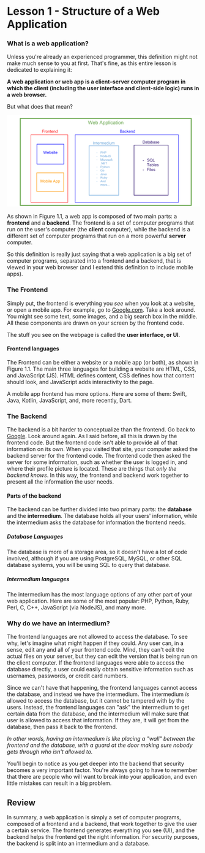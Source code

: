 # Lesson 1 - Structure of a Web Application
### What is a web application? 
Unless you're already an experienced programmer, this definition might not make much sense to you at first. That's fine, as this entire lesson is dedicated to explaining it:

__A web application or web app is a client–server computer program in which the client (including the user interface and client-side logic) runs in a web browser.__


But what does that mean?

![Figure 1.1](../resources/WebAppStructure.png)

As shown in Figure 1.1, a web app is composed of two main parts: a __frontend__ and a __backend__.
The frontend is a set of computer programs that run on the user's computer (the __client__ computer), while the backend is a different set of computer programs that run on a more powerful __server__ computer.

So this definition is really just saying that a web application is a big set of computer programs, separated into a frontend and a backend, that is viewed in your web browser (and I extend this definition to include mobile apps).

### The Frontend
Simply put, the frontend is everything you *see* when you look at a website, or open a mobile app. 
For example, go to [Google.com](https://www.google.com). Take a look around. You might see some text, some images, and a big search box in the middle. All these components are drawn on your screen by the frontend code.

The stuff you see on the webpage is called the __user interface, or UI__.

#### Frontend languages
The Frontend can be either a website or a mobile app (or both), as shown in Figure 1.1.
The main three languages for building a website are HTML, CSS, and JavaScript (JS). HTML defines content, CSS defines how that content should look, and JavaScript adds interactivity to the page.

A mobile app frontend has more options. Here are some of them:
Swift, Java, Kotlin, JavaScript, and, more recently, Dart.

### The Backend
The backend is a bit harder to conceptualize than the frontend. Go back to [Google](https://www.google.com). Look around again. As I said before, all this is drawn by the frontend code. But the frontend code isn't able to provide all of that information on its own. When you visited that site, your computer asked the backend server for the frontend code. The frontend code then asked the server for some information, such as whether the user is logged in, and where their profile picture is located. These are things that *only the backend knows*. In this way, the frontend and backend work together to present all the information the user needs.

#### Parts of the backend
The backend can be further divided into two primary parts: the __database__ and the __intermedium__. The database holds all your users' information, while the intermedium asks the database for information the frontend needs.

##### Database Languages
The database is more of a storage area, so it doesn't have a lot of code involved, although if you are using PostgreSQL, MySQL, or other SQL database systems, you will be using SQL to query that database.

##### Intermedium languages
The intermedium has the most language options of any other part of your web application. Here are some of the most popular:
PHP, Python, Ruby, Perl, C, C++, JavaScript (via NodeJS), and many more.

### Why do we have an intermedium?
The frontend languages are not allowed to access the database. To see why, let's imagine what might happen if they could. 
Any user can, in a sense, edit any and all of your frontend code. Mind, they can't edit the actual files on your server, but they can edit the version that is being run on the client computer. If the frontend languages were able to access the database directly, a user could easily obtain sensitive information such as usernames, passwords, or credit card numbers.

Since we can't have that happening, the frontend languages cannot access the database, and instead we have the intermedium. The intermedium *is* allowed to access the database, but it cannot be tampered with by the users. Instead, the frontend languages can "ask" the intermedium to get certain data from the database, and the intermedium will make sure that user is allowed to access that information. If they are, it will get from the database, then pass it back to the frontend.

*In other words, having an intermedium is like placing a "wall" between the frontend and the database, with a guard at the door making sure nobody gets through who isn't allowed to.*

You'll begin to notice as you get deeper into the backend that security becomes a very important factor. You're always going to have to remember that there are people who will want to break into your application, and even little mistakes can result in a big problem.
## Review
In summary, a web application is simply a set of computer programs, composed of a frontend and a backend, that work together to give the user a certain service. The frontend generates everything you see (UI), and the backend helps the frontend get the right information. For security purposes, the backend is split into an intermedium and a database.

